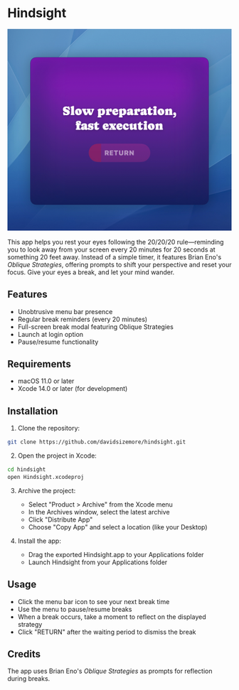 # Hindsight

![Hindsight App Screenshot](./assets/hindsight-hero.jpg)

This app helps you rest your eyes following the 20/20/20 rule—reminding you to look away from your screen every 20 minutes for 20 seconds at something 20 feet away. Instead of a simple timer, it features Brian Eno's *Oblique Strategies*, offering prompts to shift your perspective and reset your focus. Give your eyes a break, and let your mind wander.

## Features

- Unobtrusive menu bar presence
- Regular break reminders (every 20 minutes)
- Full-screen break modal featuring Oblique Strategies
- Launch at login option
- Pause/resume functionality

## Requirements

- macOS 11.0 or later
- Xcode 14.0 or later (for development)

## Installation

1. Clone the repository:
```bash
git clone https://github.com/davidsizemore/hindsight.git
```

2. Open the project in Xcode:
```bash
cd hindsight
open Hindsight.xcodeproj
```

3. Archive the project:
   - Select "Product > Archive" from the Xcode menu
   - In the Archives window, select the latest archive
   - Click "Distribute App"
   - Choose "Copy App" and select a location (like your Desktop)
   
4. Install the app:
   - Drag the exported Hindsight.app to your Applications folder
   - Launch Hindsight from your Applications folder

## Usage

- Click the menu bar icon to see your next break time
- Use the menu to pause/resume breaks
- When a break occurs, take a moment to reflect on the displayed strategy
- Click "RETURN" after the waiting period to dismiss the break

## Credits

The app uses Brian Eno's *Oblique Strategies* as prompts for reflection during breaks.
